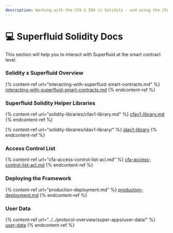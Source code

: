 ```yaml
---
description: Working with the CFA & IDA in Solidity - and using the CFA Library
---
```


# 💻 Superfluid Solidity Docs

This section will help you to interact with Superfluid at the smart contract level.&#x20;

### Solidity x Superfluid Overview

{% content-ref url="interacting-with-superfluid-smart-contracts.md" %}
[interacting-with-superfluid-smart-contracts.md](interacting-with-superfluid-smart-contracts.md)
{% endcontent-ref %}

### Superfluid Solidity Helper Libraries

{% content-ref url="solidity-libraries/cfav1-library.md" %}
[cfav1-library.md](solidity-libraries/cfav1-library.md)
{% endcontent-ref %}

{% content-ref url="solidity-libraries/idav1-library/" %}
[idav1-library](solidity-libraries/idav1-library/)
{% endcontent-ref %}

### Access Control List

{% content-ref url="cfa-access-control-list-acl.md" %}
[cfa-access-control-list-acl.md](cfa-access-control-list-acl.md)
{% endcontent-ref %}

### Deploying the Framework

{% content-ref url="production-deployment.md" %}
[production-deployment.md](production-deployment.md)
{% endcontent-ref %}

### User Data

{% content-ref url="../../protocol-overview/super-apps/user-data/" %}
[user-data](../../protocol-overview/super-apps/user-data/)
{% endcontent-ref %}
